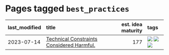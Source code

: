 # Pages tagged `best_practices`

|last_modified|title|est. idea maturity|tags
|:---|:---|---:|:---|
|2023-07-14|[Technical Constraints Considered Harmful.](../constraints_considered_hazardous.md)|177|[![](https://img.shields.io/badge/tag-best_practices-8b3cb7)](../tags/best_practices.md) [![](https://img.shields.io/badge/tag-engineering-759071)](../tags/engineering.md) [![](https://img.shields.io/badge/tag-publication-9c3a4a)](../tags/publication.md)|
